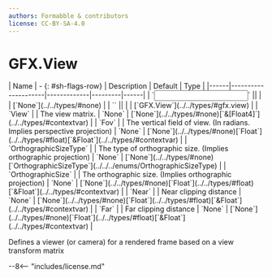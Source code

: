 ```yaml
---
authors: Formabble & contributors
license: CC-BY-SA-4.0
---
```



# GFX.View

<div class="sh-parameters" markdown="1">
| Name | - {: #sh-flags-row} | Description | Default | Type |
|------|---------------------|-------------|---------|------|
| `<input>` || | | [`None`](../../types/#none) |
| `<output>` || | | [`GFX.View`](../../types/#gfx.view) |
| `View` |  | The view matrix. | `None` | [`None`](../../types/#none)[`&[Float4]`](../../types/#contextvar) |
| `Fov` |  | The vertical field of view. (In radians. Implies perspective projection) | `None` | [`None`](../../types/#none)[`Float`](../../types/#float)[`&Float`](../../types/#contextvar) |
| `OrthographicSizeType` |  | The type of orthographic size. (Implies orthographic projection) | `None` | [`None`](../../types/#none)[`OrthographicSizeType`](../../../enums/OrthographicSizeType) |
| `OrthographicSize` |  | The orthographic size. (Implies orthographic projection) | `None` | [`None`](../../types/#none)[`Float`](../../types/#float)[`&Float`](../../types/#contextvar) |
| `Near` |  | Near clipping distance | `None` | [`None`](../../types/#none)[`Float`](../../types/#float)[`&Float`](../../types/#contextvar) |
| `Far` |  | Far clipping distance | `None` | [`None`](../../types/#none)[`Float`](../../types/#float)[`&Float`](../../types/#contextvar) |

</div>

Defines a viewer (or camera) for a rendered frame based on a view transform matrix

--8<-- "includes/license.md"


